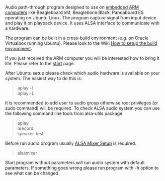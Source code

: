 Audio path-through program designed to use on [embedded ARM computers](https://github.com/sunduchkov/aloop/wiki/Audio-Boards) like Beagleboard xM, Beaglebone Black, Pandaboard ES operating on Ubuntu Linux. The program capture signal from input device and play it on playback device. It uses ALSA interface to communicate with a hardware.

The program can be built in a cross-build environment (e.g. on Oracle Virtualbox running Ubuntu). Please look to the Wiki [How to setup the build environment](https://github.com/sunduchkov/aloop/wiki/Host-Setup-for-Cross-build).

If you just received the ARM computer you will be interested how to bring it life. Please refer to the [start](https://github.com/sunduchkov/aloop/wiki) page.

After Ubuntu setup please check which audio hardware is available on your system. The easiest way to do this is:

>aplay -l <br>
>aplay -L

It is recommended to add user to audio group otherwise root privileges (or sudo command) will be required. To check ALSA audio system you can use the following command line tools from alsa-utils package.

>aplay <br>
>arecord <br>
>speaker-test <br>

Before run audio program usually [ALSA Mixer Setup](https://github.com/sunduchkov/aloop/wiki/ALSA-Mixer) is required.

>alsamixer

Start program without parameters will run audio system with default parameters. If something goes wrong please run program with -h option to see what can be changed.
